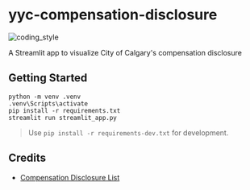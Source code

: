 # yyc-compensation-disclosure

![coding_style](https://img.shields.io/badge/code%20style-black-000000.svg)

A Streamlit app to visualize City of Calgary's compensation disclosure

## Getting Started

    python -m venv .venv
    .venv\Scripts\activate
    pip install -r requirements.txt
    streamlit run streamlit_app.py

> Use `pip install -r requirements-dev.txt` for development.

## Credits

- [Compensation Disclosure List][1]

[1]: https://data.calgary.ca/Government/Compensation-Disclosure-List/9bze-mzx6
